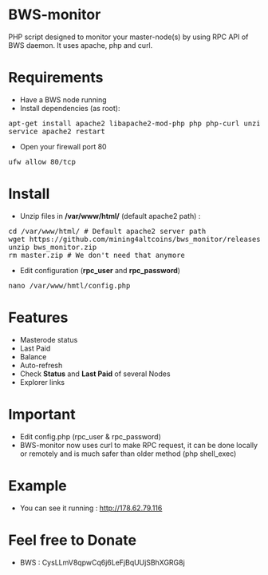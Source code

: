 # BWS-monitor

PHP script designed to monitor your master-node(s) by using RPC API of BWS daemon.
It uses apache, php and curl.

# Requirements

- Have a BWS node running
- Install dependencies (as root):
<pre>
apt-get install apache2 libapache2-mod-php php php-curl unzip
service apache2 restart
</pre>
- Open your firewall port 80
<pre>
ufw allow 80/tcp
</pre>

# Install

- Unzip files in <b>/var/www/html/</b> (default apache2 path) :
<pre>
cd /var/www/html/ # Default apache2 server path
wget https://github.com/mining4altcoins/bws_monitor/releases/download/1.0.0.0/bws_monitor.zip
unzip bws_monitor.zip
rm master.zip # We don't need that anymore
</pre>
- Edit configuration (<b>rpc_user</b> and <b>rpc_password</b>)
<pre>
nano /var/www/hmtl/config.php
</pre>

# Features
- Masterode status
- Last Paid
- Balance
- Auto-refresh
- Check <b>Status</b> and <b>Last Paid</b> of several Nodes
- Explorer links

# Important
- Edit config.php (rpc_user & rpc_password)
- BWS-monitor now uses curl to make RPC request, it can be done locally or remotely and is much safer than older method (php shell_exec)

# Example
- You can see it running : http://178.62.79.116

# Feel free to Donate
- BWS : CysLLmV8qpwCq6j6LeFjBqUUjSBhXGRG8j
